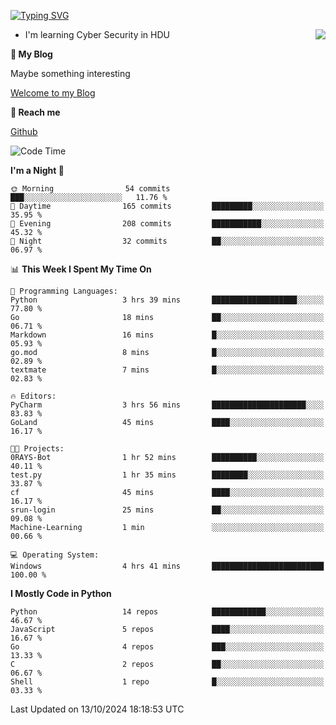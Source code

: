 [![Typing SVG](https://readme-typing-svg.herokuapp.com?font=Fira+Code&pause=1000&random=false&width=450&height=60&lines=Hello+%F0%9F%91%8B%F0%9F%8F%BB;I'm+JBNRZ)](https://git.io/typing-svg)

<a href="#">
  <img align="right" src="https://github-readme-stats.vercel.app/api?username=JBNRZ&show_icons=true&bg_color=15,f2f7fd,E0EAFC" />
</a>

- I'm learning Cyber Security in HDU

 **🌱 My Blog**

Maybe something interesting

[Welcome to my Blog](https://jbnrz.com.cn/)

 **💬 Reach me** 

[Github](https://github.com/JBNRZ)


<!--START_SECTION:waka-->
![Code Time](http://img.shields.io/badge/Code%20Time-697%20hrs%2038%20mins-blue)

**I'm a Night 🦉** 

```text
🌞 Morning                54 commits          ███░░░░░░░░░░░░░░░░░░░░░░   11.76 % 
🌆 Daytime                165 commits         █████████░░░░░░░░░░░░░░░░   35.95 % 
🌃 Evening                208 commits         ███████████░░░░░░░░░░░░░░   45.32 % 
🌙 Night                  32 commits          ██░░░░░░░░░░░░░░░░░░░░░░░   06.97 % 
```


📊 **This Week I Spent My Time On** 

```text
💬 Programming Languages: 
Python                   3 hrs 39 mins       ███████████████████░░░░░░   77.80 % 
Go                       18 mins             ██░░░░░░░░░░░░░░░░░░░░░░░   06.71 % 
Markdown                 16 mins             █░░░░░░░░░░░░░░░░░░░░░░░░   05.93 % 
go.mod                   8 mins              █░░░░░░░░░░░░░░░░░░░░░░░░   02.89 % 
textmate                 7 mins              █░░░░░░░░░░░░░░░░░░░░░░░░   02.83 % 

🔥 Editors: 
PyCharm                  3 hrs 56 mins       █████████████████████░░░░   83.83 % 
GoLand                   45 mins             ████░░░░░░░░░░░░░░░░░░░░░   16.17 % 

🐱‍💻 Projects: 
0RAYS-Bot                1 hr 52 mins        ██████████░░░░░░░░░░░░░░░   40.11 % 
test.py                  1 hr 35 mins        ████████░░░░░░░░░░░░░░░░░   33.87 % 
cf                       45 mins             ████░░░░░░░░░░░░░░░░░░░░░   16.17 % 
srun-login               25 mins             ██░░░░░░░░░░░░░░░░░░░░░░░   09.08 % 
Machine-Learning         1 min               ░░░░░░░░░░░░░░░░░░░░░░░░░   00.66 % 

💻 Operating System: 
Windows                  4 hrs 41 mins       █████████████████████████   100.00 % 
```

**I Mostly Code in Python** 

```text
Python                   14 repos            ████████████░░░░░░░░░░░░░   46.67 % 
JavaScript               5 repos             ████░░░░░░░░░░░░░░░░░░░░░   16.67 % 
Go                       4 repos             ███░░░░░░░░░░░░░░░░░░░░░░   13.33 % 
C                        2 repos             ██░░░░░░░░░░░░░░░░░░░░░░░   06.67 % 
Shell                    1 repo              █░░░░░░░░░░░░░░░░░░░░░░░░   03.33 % 
```




 Last Updated on 13/10/2024 18:18:53 UTC
<!--END_SECTION:waka-->
